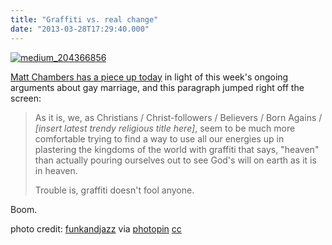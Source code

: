 ```yaml
---
title: "Graffiti vs. real change"
date: "2013-03-28T17:29:40.000"
---
```


[![medium_204366856](http://chrishubbs.com/wordpress/wp-content/uploads/2013/03/medium_204366856-264x300.jpg)](http://chrishubbs.com/wordpress/wp-content/uploads/2013/03/medium_204366856.jpg)

[Matt Chambers has a piece up today](https://ethoshift.squarespace.com/ethoshift-1/4cintbue7cox8sczeoizn5bk6bul0k) in light of this week's ongoing arguments about gay marriage, and this paragraph jumped right off the screen:

> As it is, we, as Christians / Christ-followers / Believers / Born Agains / _\[insert latest trendy religious title here\]_, seem to be much more comfortable trying to find a way to use all our energies up in plastering the kingdoms of the world with graffiti that says, "heaven" than actually pouring ourselves out to see God's will on earth as it is in heaven.
> 
> Trouble is, graffiti doesn't fool anyone.

Boom.

photo credit: [funkandjazz](http://www.flickr.com/photos/phunk/204366856/) via [photopin](http://photopin.com) [cc](http://creativecommons.org/licenses/by-nc-nd/2.0/)
